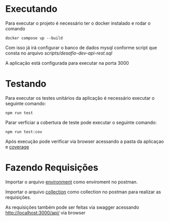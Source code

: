 # Executando

Para executar o projeto é necessário ter o docker instalado e rodar o comando

```
docker compose up --build
```

Com isso já irá configurar o banco de dados mysql conforme script que consta no arquivo *scripts/desafio-dev-api-rest.sql*

A aplicação está configurada para executar na porta 3000

# Testando

Para executar os testes unitários da aplicação é necessário executar o seguinte comando:

```
npm run test
```

Parar verficiar a cobertura de teste pode executar o seguinte comando:

```
npm run test:cov
```
Após execução pode verificar via browser acessando a pasta da aplicaçao e [coverage](/coverage/lcov-report/index.html)

# Fazendo Requisições

Importar o arquivo [environment](/postman/local.postman_environment.json) como enviroment no postman. 

Importar o arquivo [collection](/postman/desafio-dev-api-rest.postman_collection.json) como collection no postman para realizar as requisições.

As requisições também pode ser feitas via swagger acessando [http://localhost:3000/api/](http://localhost:3000/api/) via browser